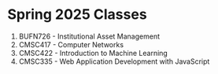# Spring 2025 Classes

1. BUFN726 - Institutional Asset Management
2. CMSC417 - Computer Networks
3. CMSC422 - Introduction to Machine Learning
4. CMSC335 - Web Application Development with JavaScript
